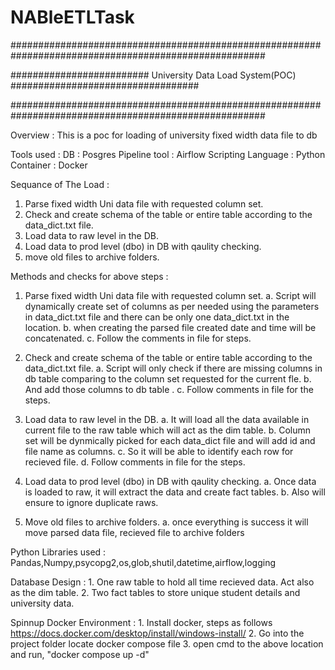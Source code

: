 # NABleETLTask

######################################################################################################

#########################      University Data Load System(POC)     ##################################

######################################################################################################

Overview :
This is a poc for loading of university fixed width data file to db


Tools used :
DB : Posgres
Pipeline tool : Airflow
Scripting Language : Python
Container : Docker

Sequance of The Load :
1. Parse fixed width Uni data file with requested column set.
2. Check and create schema of the table or entire table according to the data_dict.txt file.
3. Load data to raw level in the DB.
4. Load data to prod level (dbo) in DB with qaulity checking.
5. move old files to archive folders.

Methods and checks for above steps :

1. Parse fixed width Uni data file with requested column set.
	a. Script will dynamically create set of columns as per needed using the parameters in data_dict.txt file and there can be only one data_dict.txt in the location.
	b. when creating the parsed file created date and time will be concatenated.
	c. Follow the comments in file for steps.

	
2. Check and create schema of the table or entire table according to the data_dict.txt file.
	a. Script will only check if there are missing columns in db table comparing to the column set requested for the current fle.
	b. And add those columns to db table .
	c. Follow comments in file for the steps.
	
3. Load data to raw level in the DB.
	a. It will load all the data available in current file to the raw table which will act as the dim table.
	b. Column set will be dynmically picked for each data_dict file and will add id and file name as columns.
	c. So it will be able to identify each row for recieved file.
	d. Follow comments in file for the steps.
	
4. Load data to prod level (dbo) in DB with qaulity checking.
	a. Once data is loaded to raw, it will extract the data and create fact tables.
	b. Also will ensure to ignore duplicate raws.

5. Move old files to archive folders.
	a. once everything is success it will move parsed data file, recieved file to archive folders
	
Python Libraries used : Pandas,Numpy,psycopg2,os,glob,shutil,datetime,airflow,logging
	
Database Design :
		1. One raw table to hold all time recieved data. Act also as the dim table.
		2. Two fact tables to store unique student details and university data.

Spinnup Docker Environment :
	1. Install docker, steps as follows https://docs.docker.com/desktop/install/windows-install/
	2. Go into the project folder locate docker compose file
	3. open cmd to the above location and run, "docker compose up -d"



